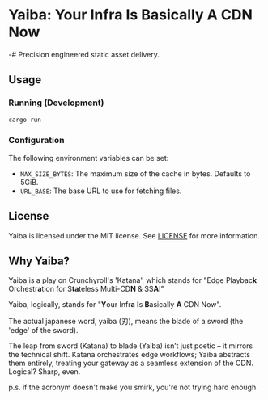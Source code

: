# Yaiba: Your Infra Is Basically A CDN Now
-# Precision engineered static asset delivery.

## Usage

### Running (Development)

```bash
cargo run
```

### Configuration

The following environment variables can be set:

- `MAX_SIZE_BYTES`: The maximum size of the cache in bytes. Defaults to 5GiB.
- `URL_BASE`: The base URL to use for fetching files.

## License

Yaiba is licensed under the MIT license. See [LICENSE](LICENSE.md) for more information.

## Why Yaiba?

Yaiba is a play on Crunchyroll's 'Katana', which stands for "Edge Playbac**k** Orchestr**a**tion for S**ta**teless Multi-CD**N** & SS**A**I"

Yaiba, logically, stands for "**Y**our Infr**a** **I**s **B**asically **A** CDN Now".

The actual japanese word, yaiba (刃), means the blade of a sword (the 'edge' of the sword).

The leap from sword (Katana) to blade (Yaiba) isn’t just poetic – it mirrors the technical shift. Katana orchestrates edge workflows; Yaiba abstracts them entirely, treating your gateway as a seamless extension of the CDN. Logical? Sharp, even.

p.s. if the acronym doesn't make you smirk, you're not trying hard enough.
